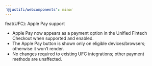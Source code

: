 ```yaml
---
'@justifi/webcomponents': minor
---
```


feat(UFC): Apple Pay support

- Apple Pay now appears as a payment option in the Unified Fintech Checkout when supported and enabled.
- The Apple Pay button is shown only on eligible devices/browsers; otherwise it won’t render.
- No changes required to existing UFC integrations; other payment methods are unaffected.
